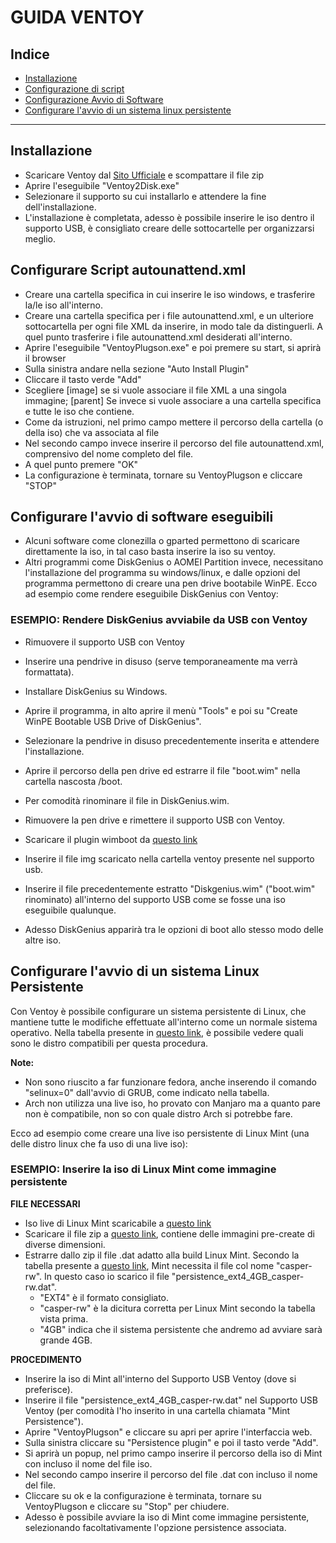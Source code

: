 # GUIDA VENTOY

## Indice

- [Installazione](#installazione)
- [Configurazione di script](#configurare-script-autounattendxml)
- [Configurazione Avvio di Software](#configurare-lavvio-di-software-eseguibili)
- [Configurare l'avvio di un sistema linux persistente](#configurare-lavvio-di-un-sistema-linux-persistente)

---

## Installazione

- Scaricare Ventoy dal [Sito Ufficiale](https://www.ventoy.net/en/download.html) e scompattare il file zip
- Aprire l'eseguibile "Ventoy2Disk.exe"
- Selezionare il supporto su cui installarlo e attendere la fine dell'installazione.
- L'installazione è completata, adesso è possibile inserire le iso dentro il supporto USB, è consigliato creare delle sottocartelle per organizzarsi meglio.

## Configurare Script autounattend.xml

- Creare una cartella specifica in cui inserire le iso windows, e trasferire la/le iso all'interno.
- Creare una cartella specifica per i file autounattend.xml, e un ulteriore sottocartella per ogni file XML da inserire, in modo tale da distinguerli. A quel punto trasferire i file autounattend.xml desiderati all'interno.
- Aprire l'eseguibile "VentoyPlugson.exe" e poi premere su start, si aprirà il browser
- Sulla sinistra andare nella sezione "Auto Install Plugin"
- Cliccare il tasto verde "Add"
- Scegliere [image] se si vuole associare il file XML a una singola immagine; [parent] Se invece si vuole associare a una cartella specifica e tutte le iso che contiene.
- Come da istruzioni, nel primo campo mettere il percorso della cartella (o della iso) che va associata al file
- Nel secondo campo invece inserire il percorso del file autounattend.xml, comprensivo del nome completo del file.
- A quel punto premere "OK"
- La configurazione è terminata, tornare su VentoyPlugson e cliccare "STOP"

## Configurare l'avvio di software eseguibili 

- Alcuni software come clonezilla o gparted permettono di scaricare direttamente la iso, in tal caso basta inserire la iso su ventoy.
- Altri programmi come DiskGenius o AOMEI Partition invece, necessitano l'installazione del programma su windows/linux, e dalle opzioni del programma permettono di creare una pen drive bootabile WinPE. Ecco ad esempio come rendere eseguibile DiskGenius con Ventoy:

### ESEMPIO: Rendere DiskGenius avviabile da USB con Ventoy

- Rimuovere il supporto USB con Ventoy
- Inserire una pendrive in disuso (serve temporaneamente ma verrà formattata).
- Installare DiskGenius su Windows.
- Aprire il programma, in alto aprire il menù "Tools" e poi su "Create WinPE Bootable USB Drive of DiskGenius".
- Selezionare la pendrive in disuso precedentemente inserita e attendere l'installazione.
- Aprire il percorso della pen drive ed estrarre il file "boot.wim" nella cartella nascosta /boot.
- Per comodità rinominare il file in DiskGenius.wim.
- Rimuovere la pen drive e rimettere il supporto USB con Ventoy.

- Scaricare il plugin wimboot da [questo link](https://github.com/ventoy/wimiso/releases)
- Inserire il file img scaricato nella cartella ventoy presente nel supporto usb.
- Inserire il file precedentemente estratto "Diskgenius.wim" ("boot.wim" rinominato) all'interno del supporto USB come se fosse una iso eseguibile qualunque.
- Adesso DiskGenius apparirà tra le opzioni di boot allo stesso modo delle altre iso.

## Configurare l'avvio di un sistema Linux Persistente

Con Ventoy è possibile configurare un sistema persistente di Linux, che mantiene tutte le modifiche effettuate all'interno come un normale sistema operativo.
Nella tabella presente in [questo link](https://www.ventoy.net/en/plugin_persistence.html), è possibile vedere quali sono le distro compatibili per questa procedura. 

**Note:**
- Non sono riuscito a far funzionare fedora, anche inserendo il comando "selinux=0" dall'avvio di GRUB, come indicato nella tabella.
- Arch non utilizza una live iso, ho provato con Manjaro ma a quanto pare non è compatibile, non so con quale distro Arch si potrebbe fare.

Ecco ad esempio come creare una live iso persistente di Linux Mint (una delle distro linux che fa uso di una live iso):

### ESEMPIO: Inserire la iso di Linux Mint come immagine persistente

**FILE NECESSARI**
- Iso live di Linux Mint scaricabile a [questo link](https://linuxmint.com/download.php)
- Scaricare il file zip a [questo link](https://github.com/ventoy/backend/releases), contiene delle immagini pre-create di diverse dimensioni.
- Estrarre dallo zip il file .dat adatto alla build Linux Mint. Secondo la tabella presente a [questo link](https://www.ventoy.net/en/plugin_persistence.html), Mint necessita il file col nome "casper-rw". In questo caso io scarico il file "persistence_ext4_4GB_casper-rw.dat".
  - "EXT4" è il formato consigliato.
  - "casper-rw" è la dicitura corretta per Linux Mint secondo la tabella vista prima.
  - "4GB" indica che il sistema persistente che andremo ad avviare sarà grande 4GB.

**PROCEDIMENTO**
- Inserire la iso di Mint all'interno del Supporto USB Ventoy (dove si preferisce).
- Inserire il file "persistence_ext4_4GB_casper-rw.dat" nel Supporto USB Ventoy (per comodità l'ho inserito in una cartella chiamata "Mint Persistence").
- Aprire "VentoyPlugson" e cliccare su apri per aprire l'interfaccia web.
- Sulla sinistra cliccare su "Persistence plugin" e poi il tasto verde "Add".
- Si aprirà un popup, nel primo campo inserire il percorso della iso di Mint con incluso il nome del file iso.
- Nel secondo campo inserire il percorso del file .dat con incluso il nome del file.
- Cliccare su ok e la configurazione è terminata, tornare su VentoyPlugson e cliccare su "Stop" per chiudere.
- Adesso è possibile avviare la iso di Mint come immagine persistente, selezionando facoltativamente l'opzione persistence associata.
